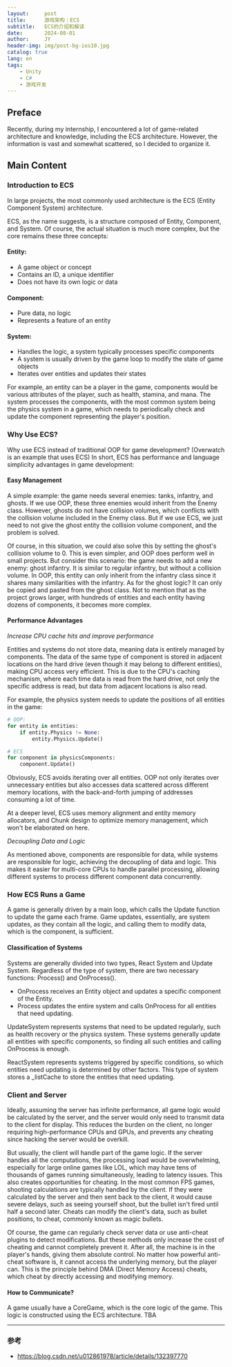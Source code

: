 ```yaml
---
layout:     post
title:      游戏架构：ECS
subtitle:   ECS的介绍和解读
date:       2024-08-01
author:     JY
header-img: img/post-bg-ios10.jpg
catalog: true
lang: en
tags:
    - Unity
    - C#
    - 游戏开发
---
```


## Preface

Recently, during my internship, I encountered a lot of game-related architecture and knowledge, including the ECS architecture. However, the information is vast and somewhat scattered, so I decided to organize it.

## Main Content

### Introduction to ECS
In large projects, the most commonly used architecture is the ECS (Entity Component System) architecture.

ECS, as the name suggests, is a structure composed of Entity, Component, and System. Of course, the actual situation is much more complex, but the core remains these three concepts:

#### Entity:

- A game object or concept
- Contains an ID, a unique identifier
- Does not have its own logic or data

#### Component:

- Pure data, no logic
- Represents a feature of an entity

#### **System:**

- Handles the logic, a system typically processes specific components
- A system is usually driven by the game loop to modify the state of game objects
- Iterates over entities and updates their states
<!-- - The `OnProcess` or `ProcessList` in the System will be called in the `game loop` instead of being directly called -->

For example, an entity can be a player in the game, components would be various attributes of the player, such as health, stamina, and mana. The system processes the components, with the most common system being the physics system in a game, which needs to periodically check and update the component representing the player's position.

### Why Use ECS?
Why use ECS instead of traditional OOP for game development? (Overwatch is an example that uses ECS) In short, ECS has performance and language simplicity advantages in game development:

#### Easy Management
A simple example: the game needs several enemies: tanks, infantry, and ghosts. If we use OOP, these three enemies would inherit from the Enemy class. However, ghosts do not have collision volumes, which conflicts with the collision volume included in the Enemy class. But if we use ECS, we just need to not give the ghost entity the collision volume component, and the problem is solved.

Of course, in this situation, we could also solve this by setting the ghost's collision volume to 0. This is even simpler, and OOP does perform well in small projects. But consider this scenario: the game needs to add a new enemy: ghost infantry. It is similar to regular infantry, but without a collision volume. In OOP, this entity can only inherit from the infantry class since it shares many similarities with the infantry. As for the ghost logic? It can only be copied and pasted from the ghost class. Not to mention that as the project grows larger, with hundreds of entities and each entity having dozens of components, it becomes more complex.

<!-- In ECS, you just need to add the components of the infantry (shooting, rendering) and the ghost (collision volume) to the entity. -->

#### Performance Advantages

*Increase CPU cache hits and improve performance*

Entities and systems do not store data, meaning data is entirely managed by components. The data of the same type of component is stored in adjacent locations on the hard drive (even though it may belong to different entities), making CPU access very efficient. This is due to the CPU's caching mechanism, where each time data is read from the hard drive, not only the specific address is read, but data from adjacent locations is also read.

For example, the physics system needs to update the positions of all entities in the game:


```python
# OOP:
for entity in entities:
    if entity.Physics != None:
        entity.Physics.Update()
```

```python
# ECS
for component in physicsComponents:
    component.Update()
```
Obviously, ECS avoids iterating over all entities. OOP not only iterates over unnecessary entities but also accesses data scattered across different memory locations, with the back-and-forth jumping of addresses consuming a lot of time.

At a deeper level, ECS uses memory alignment and entity memory allocators, and Chunk design to optimize memory management, which won't be elaborated on here.

*Decoupling Data and Logic*

As mentioned above, components are responsible for data, while systems are responsible for logic, achieving the decoupling of data and logic. This makes it easier for multi-core CPUs to handle parallel processing, allowing different systems to process different component data concurrently.


### How ECS Runs a Game

A game is generally driven by a main loop, which calls the Update function to update the game each frame. Game updates, essentially, are system updates, as they contain all the logic, and calling them to modify data, which is the component, is sufficient.

#### Classification of Systems
Systems are generally divided into two types, React System and Update System. Regardless of the type of system, there are two necessary functions: Process() and OnProcess().

- OnProcess receives an Entity object and updates a specific component of the Entity.
- Process updates the entire system and calls OnProcess for all entities that need updating.

UpdateSystem represents systems that need to be updated regularly, such as health recovery or the physics system. These systems generally update all entities with specific components, so finding all such entities and calling OnProcess is enough.

ReactSystem represents systems triggered by specific conditions, so which entities need updating is determined by other factors. This type of system stores a _listCache to store the entities that need updating.

### Client and Server
Ideally, assuming the server has infinite performance, all game logic would be calculated by the server, and the server would only need to transmit data to the client for display. This reduces the burden on the client, no longer requiring high-performance CPUs and GPUs, and prevents any cheating since hacking the server would be overkill.

But usually, the client will handle part of the game logic. If the server handles all the computations, the processing load would be overwhelming, especially for large online games like LOL, which may have tens of thousands of games running simultaneously, leading to latency issues. This also creates opportunities for cheating. In the most common FPS games, shooting calculations are typically handled by the client. If they were calculated by the server and then sent back to the client, it would cause severe delays, such as seeing yourself shoot, but the bullet isn't fired until half a second later. Cheats can modify the client's data, such as bullet positions, to cheat, commonly known as magic bullets.

Of course, the game can regularly check server data or use anti-cheat plugins to detect modifications. But these methods only increase the cost of cheating and cannot completely prevent it. After all, the machine is in the player's hands, giving them absolute control. No matter how powerful anti-cheat software is, it cannot access the underlying memory, but the player can. This is the principle behind DMA (Direct Memory Access) cheats, which cheat by directly accessing and modifying memory.

#### How to Communicate?

A game usually have a CoreGame, which is the core logic of the game. This logic is constructed using the ECS architecture. TBA

---
### 参考
- https://blog.csdn.net/u012861978/article/details/132397770

